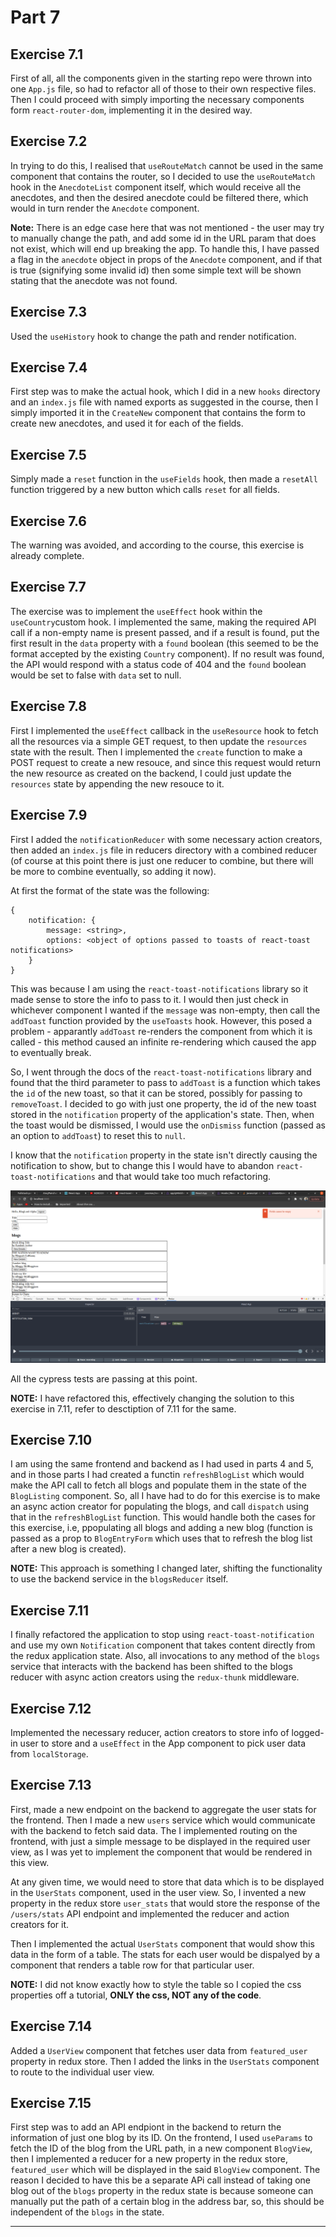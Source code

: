 # Part 7

## Exercise 7.1

First of all, all the components given in the starting repo were thrown into one `App.js` file, so had to refactor all of those to their own respective files. Then I could proceed with simply importing the necessary components form `react-router-dom`, implementing it in the desired way.

## Exercise 7.2

In trying to do this, I realised that `useRouteMatch` cannot be used in the same component that contains the router, so I decided to use the `useRouteMatch` hook in the `AnecdoteList` component itself, which would receive all the anecdotes, and then the desired anecdote could be filtered there, which would in turn render the `Anecdote` component.

**Note:** There is an edge case here that was not mentioned - the user may try to manually change the path, and add some id in the URL param that does not exist, which will end up breaking the app. To handle this, I have passed a flag in the `anecdote` object in props of the `Anecdote` component, and if that is true (signifying some invalid id) then some simple text will be shown stating that the anecdote was not found.

## Exercise 7.3

Used the `useHistory` hook to change the path and render notification.

## Exercise 7.4

First step was to make the actual hook, which I did in a new `hooks` directory and an `index.js` file with named exports as suggested in the course, then I simply imported it in the `CreateNew` component that contains the form to create new anecdotes, and used it for each of the fields.

## Exercise 7.5

Simply made a `reset` function in the `useFields` hook, then made a `resetAll` function triggered by a new button which calls `reset` for all fields.

## Exercise 7.6

The warning was avoided, and according to the course, this exercise is already complete.

## Exercise 7.7

The exercise was to implement the `useEffect` hook within the `useCountry`custom hook. I implemented the same, making the required API call if a non-empty name is present passed, and if a result is found, put the first result in the `data` property with a `found` boolean (this seemed to be the format accepted by the existing `Country` component). If no result was found, the API would respond with a status code of 404 and the `found` boolean would be set to false with `data` set to null.

## Exercise 7.8

First I implemented the `useEffect` callback in the `useResource` hook to fetch all the resources via a simple GET request, to then update the `resources` state with the result. Then I implemented the `create` function to make a POST request to create a new resouce, and since this request would return the new resource as created on the backend, I could just update the `resources` state by appending the new resouce to it.

## Exercise 7.9

First I added the `notificationReducer` with some necessary action creators, then added an `index.js` file in reducers directory with a combined reducer (of course at this point there is just one reducer to combine, but there will be more to combine eventually, so adding it now).

At first the format of the state was the following:

```
{
    notification: {
        message: <string>,
        options: <object of options passed to toasts of react-toast notifications>
    }
}
```

This was because I am using the `react-toast-notifications` library so it made sense to store the info to pass to it. I would then just check in whichever component I wanted if the `message` was non-empty, then call the `addToast` function provided by the `useToasts` hook. However, this posed a problem - apparantly `addToast` re-renders the component from which it is called - this method caused an infinite re-rendering which caused the app to eventually break.

So, I went through the docs of the `react-toast-notifications` library and found that the third parameter to pass to `addToast` is a function which takes the `id` of the new toast, so that it can be stored, possibly for passing to `removeToast`. I decided to go with just one property, the id of the new toast stored in the `notification` property of the application's state. Then, when the toast would be dismissed, I would use the `onDismiss` function (passed as an option to `addToast`) to reset this to `null`.

I know that the `notification` property in the state isn't directly causing the notification to show, but to change this I would have to abandon `react-toast-notifications` and that would take too much refactoring.

![Notification in redux state](./supporting-screenshots/NOTIFICATION-STATE.png)

All the cypress tests are passing at this point.

**NOTE:** I have refactored this, effectively changing the solution to this exercise in 7.11, refer to desctiption of 7.11 for the same.

## Exercise 7.10

I am using the same frontend and backend as I had used in parts 4 and 5, and in those parts I had created a functin `refreshBlogList` which would make the API call to fetch all blogs and populate them in the state of the `BlogListing` component. So, all I have had to do for this exercise is to make an async action creator for populating the blogs, and call `dispatch` using that in the `refreshBlogList` function. This would handle both the cases for this exercise, i.e, ppopulating all blogs and adding a new blog (function is passed as a prop to `BlogEntryForm` which uses that to refresh the blog list after a new blog is created).

**NOTE:** This approach is something I changed later, shifting the functionality to use the backend service in the `blogsReducer` itself.

## Exercise 7.11

I finally refactored the application to stop using `react-toast-notification` and use my own `Notification` component that takes content directly from the redux application state. Also, all invocations to any method of the `blogs` service that interacts with the backend has been shifted to the blogs reducer with async action creators using the `redux-thunk` middleware.

## Exercise 7.12

Implemented the necessary reducer, action creators to store info of logged-in user to store and a `useEffect` in the App component to pick user data from `localStorage`.

## Exercise 7.13

First, made a new endpoint on the backend to aggregate the user stats for the frontend. Then I made a new `users` service which would communicate with the backend to fetch said data. The I implemented routing on the frontend, with just a simple message to be displayed in the required user view, as I was yet to implement the component that would be rendered in this view.

At any given time, we would need to store that data which is to be displayed in the `UserStats` component, used in the user view. So, I invented a new property in the redux store `user_stats` that would store the response of the `/users/stats` API endpoint and implemented the reducer and action creators for it.

Then I implemented the actual `UserStats` component that would show this data in the form of a table. The stats for each user would be dispalyed by a component that renders a table row for that particular user.

**NOTE:** I did not know exactly how to style the table so I copied the css properties off a tutorial, **ONLY the css, NOT any of the code**.

## Exercise 7.14

Added a `UserView` component that fetches user data from `featured_user` property in redux store. Then I added the links in the `UserStats` component to route to the individual user view.

## Exercise 7.15

First step was to add an API endpiont in the backend to return the information of just one blog by its ID. On the frontend, I used `useParams` to fetch the ID of the blog from the URL path, in a new component `BlogView`, then I implemented a reducer for a new property in the redux store, `featured_user` which will be displayed in the said `BlogView` component. The reason I decided to have this be a separate APi call instead of taking one blog out of the `blogs` property in the redux state is because someone can manually put the path of a certain blog in the address bar, so, this should be independent of the `blogs` in the state.


----